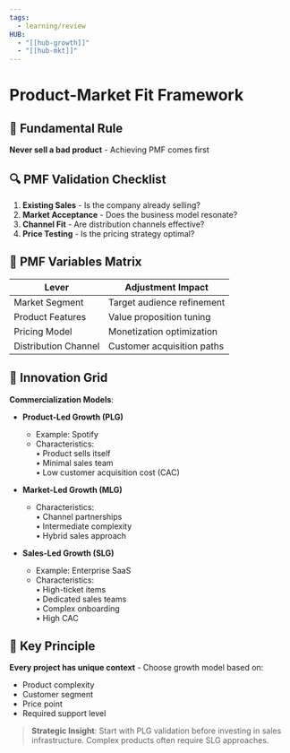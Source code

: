 ```yaml
---
tags:
  - learning/review
HUB:
  - "[[hub-growth]]"
  - "[[hub-mkt]]"
---
```

# Product-Market Fit Framework

## 🚨 Fundamental Rule
**Never sell a bad product** - Achieving PMF comes first

## 🔍 PMF Validation Checklist
1. **Existing Sales** - Is the company already selling?
2. **Market Acceptance** - Does the business model resonate?
3. **Channel Fit** - Are distribution channels effective?
4. **Price Testing** - Is the pricing strategy optimal?

## 🧩 PMF Variables Matrix
| Lever | Adjustment Impact |
|-------|-------------------|
| Market Segment | Target audience refinement |
| Product Features | Value proposition tuning | 
| Pricing Model | Monetization optimization |
| Distribution Channel | Customer acquisition paths |

## 🎯 Innovation Grid
**Commercialization Models**:
- **Product-Led Growth (PLG)**  
  - Example: Spotify  
  - Characteristics:  
    • Product sells itself  
    • Minimal sales team  
    • Low customer acquisition cost (CAC)  

- **Market-Led Growth (MLG)**  
  - Characteristics:  
    • Channel partnerships  
    • Intermediate complexity  
    • Hybrid sales approach  

- **Sales-Led Growth (SLG)**  
  - Example: Enterprise SaaS  
  - Characteristics:  
    • High-ticket items  
    • Dedicated sales teams  
    • Complex onboarding  
    • High CAC  

## 📌 Key Principle
**Every project has unique context** - Choose growth model based on:
- Product complexity  
- Customer segment  
- Price point  
- Required support level  

> **Strategic Insight**: Start with PLG validation before investing in sales infrastructure. Complex products often require SLG approaches.